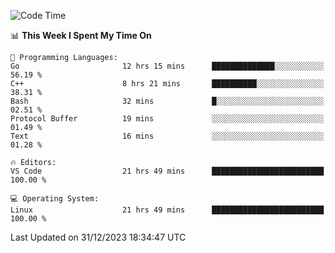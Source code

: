 
<!--START_SECTION:waka-->
![Code Time](http://img.shields.io/badge/Code%20Time-1%2C467%20hrs%203%20mins-blue)

📊 **This Week I Spent My Time On** 

```text
💬 Programming Languages: 
Go                       12 hrs 15 mins      ██████████████░░░░░░░░░░░   56.19 % 
C++                      8 hrs 21 mins       ██████████░░░░░░░░░░░░░░░   38.31 % 
Bash                     32 mins             █░░░░░░░░░░░░░░░░░░░░░░░░   02.51 % 
Protocol Buffer          19 mins             ░░░░░░░░░░░░░░░░░░░░░░░░░   01.49 % 
Text                     16 mins             ░░░░░░░░░░░░░░░░░░░░░░░░░   01.28 % 

🔥 Editors: 
VS Code                  21 hrs 49 mins      █████████████████████████   100.00 % 

💻 Operating System: 
Linux                    21 hrs 49 mins      █████████████████████████   100.00 % 
```


 Last Updated on 31/12/2023 18:34:47 UTC
<!--END_SECTION:waka-->

